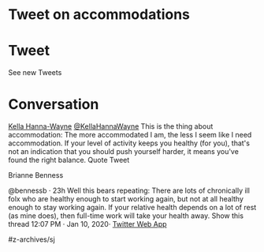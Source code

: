 # Tweet on accommodations

# Tweet

See new Tweets
# Conversation

 [Kella Hanna-Wayne](https://twitter.com/KellaHannaWayne) 
 [@KellaHannaWayne](https://twitter.com/KellaHannaWayne) 
This is the thing about accommodation: The more accommodated I am, the less I seem like I need accommodation. If your level of activity keeps you healthy (for you), that's not an indication that you should push yourself harder, it means you've found the right balance.
Quote Tweet


Brianne Benness

@bennessb
· 23h
Well this bears repeating: There are lots of chronically ill folx who are healthy enough to start working again, but not at all healthy enough to stay working again. If your relative health depends on a lot of rest (as mine does), then full-time work will take your health away.
Show this thread
12:07 PM · Jan 10, 2020· [Twitter Web App](https://help.twitter.com/using-twitter/how-to-tweet#source-labels) 

#z-archives/sj